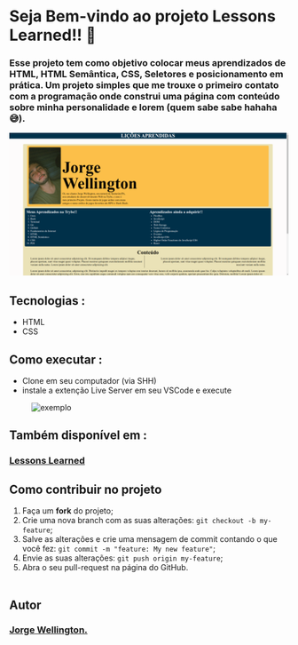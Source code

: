 # Seja Bem-vindo ao projeto Lessons Learned!! 👶

### Esse projeto tem como objetivo colocar meus aprendizados de HTML, HTML Semântica, CSS, Seletores e posicionamento em prática. Um projeto simples que me trouxe o primeiro contato com a programação onde construi uma página com conteúdo sobre minha personalidade e lorem (quem sabe sabe hahaha😅).

<div style="margin-top:15px">
  <img alt="exibição do projeto" src="captura.png">
</div>

## Tecnologias :

<ul>
  <li>HTML</li>
  <li>CSS</li>
</ul>

## Como executar :

<ul>
  <li>Clone em seu computador (via SHH)</li>    
  <li>instale a extenção Live Server em seu VSCode e execute</li>
</ul>
<img width=500px style="margin-left: 40px" alt="exemplo" src="https://techstacker.com/static/b67ab1adeadeacd5164ee69e6cc07048/5e6b6/vscode-live-server-extension.png">


## Também disponível em :

<a href="https://lessons-learned-rouge.vercel.app/" ><h3>Lessons Learned</h3></a>

## Como contribuir no projeto
  1. Faça um **fork** do projeto;
  2. Crie uma nova branch com as suas alterações: `git checkout -b my-feature`;
  3. Salve as alterações e crie uma mensagem de commit contando o que você fez: `git commit -m "feature: My new feature"`;
  4. Envie as suas alterações: `git push origin my-feature`;
  5. Abra o seu pull-request na página do GitHub.<br><br>

##  Autor

<a href="https://www.linkedin.com/in/jorge-reis-dev/" ><h3>Jorge Wellington.</h3></a>


